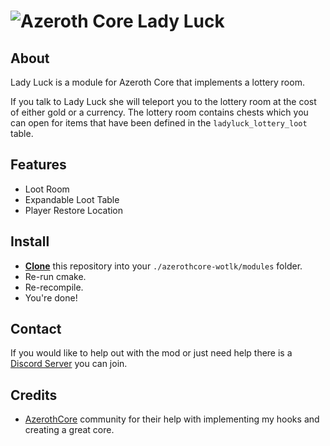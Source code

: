 # ![Azeroth Core](https://i.imgur.com/fQwb8m3.png) Lady Luck

## About

Lady Luck is a module for Azeroth Core that implements a lottery room.

If you talk to Lady Luck she will teleport you to the lottery room at the cost of either gold or a currency. The lottery room contains chests which you can open for items that have been defined in the `ladyluck_lottery_loot` table.

## Features

- Loot Room
- Expandable Loot Table
- Player Restore Location

## Install

- **[Clone](https://git-scm.com/docs/git-clone)** this repository into your `./azerothcore-wotlk/modules` folder.
- Re-run cmake.
- Re-recompile.
- You're done!

## Contact

If you would like to help out with the mod or just need help there is a [Discord Server](https://discord.gg/xdVPGcpJ8C) you can join.

## Credits

- [AzerothCore](https://github.com/azerothcore/azerothcore-wotlk) community for their help with implementing my hooks and creating a great core.
